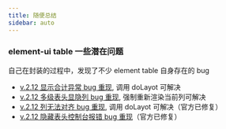```yaml
---
title: 随便总结
sidebar: auto
---
```


### element-ui table 一些潜在问题

自己在封装的过程中，发现了不少 element table 自身存在的 bug

- [v.2.12 显示合计异常 bug 重现](https://codepen.io/agrass-github/pen/ExxjXVO), 调用 doLayot 可解决
- [v.2.12 多级表头显隐列 bug 重现](https://codepen.io/agrass-github/pen/eYYBBPX), 强制重新渲染当前列可解决
- [v.2.12 列无法对齐 bug 重现](https://codepen.io/agrass-github/pen/BaaNRae), 调用 doLayot 可解决（官方已修复）
- [v.2.12 隐藏表头控制台报错 bug 重现](https://codepen.io/agrass-github/pen/zYYowvm)（官方已修复）